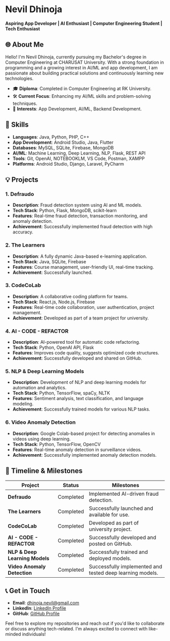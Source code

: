# Nevil Dhinoja

**Aspiring App Developer | AI Enthusiast | Computer Engineering Student | Tech Enthusiast**

## 🌐 About Me

Hello! I'm Nevil Dhinoja, currently pursuing my Bachelor's degree in Computer Engineering at CHARUSAT University. With a strong foundation in programming and a growing interest in AI/ML and app development, I am passionate about building practical solutions and continuously learning new technologies.

- 🎓 **Diploma**: Completed in Computer Engineering at RK University.
- 🛠 **Current Focus**: Enhancing my AI/ML skills and problem-solving techniques.
- 🎯 **Interests**: App Development, AI/ML, Backend Development.

## 🚀 Skills

- **Languages**: Java, Python, PHP, C++
- **App Development**: Android Studio, Java, Flutter
- **Databases**: MySQL, SQLite, Firebase, MongoDB
- **AI/ML**: Machine Learning, Deep Learning, NLP, Flask, REST API
- **Tools**: Git, OpenAI, NOTEBOOKLM, VS Code, Postman, XAMPP
- **Platforms**: Android Studio, Django, Laravel, PyCharm

## 💡 Projects

### 1. Defraudo
- **Description**: Fraud detection system using AI and ML models.
- **Tech Stack**: Python, Flask, MongoDB, scikit-learn
- **Features**: Real-time fraud detection, transaction monitoring, and anomaly detection.
- **Achievement**: Successfully implemented fraud detection with high accuracy.

### 2. The Learners
- **Description**: A fully dynamic Java-based e-learning application.
- **Tech Stack**: Java, SQLite, Firebase
- **Features**: Course management, user-friendly UI, real-time tracking.
- **Achievement**: Successfully launched.

### 3. CodeCoLab
- **Description**: A collaborative coding platform for teams.
- **Tech Stack**: React.js, Node.js, Firebase
- **Features**: Real-time code collaboration, user authentication, project management.
- **Achievement**: Developed as part of a team project for university.

### 4. AI - CODE - REFACTOR
- **Description**: AI-powered tool for automatic code refactoring.
- **Tech Stack**: Python, OpenAI API, Flask
- **Features**: Improves code quality, suggests optimized code structures.
- **Achievement**: Successfully developed and shared on GitHub.

### 5. NLP & Deep Learning Models
- **Description**: Development of NLP and deep learning models for automation and analytics.
- **Tech Stack**: Python, TensorFlow, spaCy, NLTK
- **Features**: Sentiment analysis, text classification, and language modeling.
- **Achievement**: Successfully trained models for various NLP tasks.

### 6. Video Anomaly Detection
- **Description**: Google Colab-based project for detecting anomalies in videos using deep learning.
- **Tech Stack**: Python, TensorFlow, OpenCV
- **Features**: Real-time anomaly detection in surveillance videos.
- **Achievement**: Successfully implemented anomaly detection models.

## 📅 Timeline & Milestones

| Project                | Status     | Milestones                                     |
| ---------------------- | ---------- | ----------------------------------------------- |
| **Defraudo**            | Completed  | Implemented AI-driven fraud detection.         |
| **The Learners**        | Completed  | Successfully launched and available for use.   |
| **CodeCoLab**           | Completed  | Developed as part of university project.       |
| **AI - CODE - REFACTOR**| Completed  | Successfully developed and posted on GitHub.   |
| **NLP & Deep Learning Models** | Completed | Successfully trained and deployed models. |
| **Video Anomaly Detection** | Completed | Successfully implemented and tested deep learning models. |

## 📞 Get in Touch

- **Email**: [dhinoja.nevil@gmail.com](mailto:dhinoja.nevil@gmail.com)
- **LinkedIn**: [LinkedIn Profile](https://www.linkedin.com/in/nevil-dhinoja/)
- **GitHub**: [GitHub Profile](https://github.com/Nevil-Dhinoja)

Feel free to explore my repositories and reach out if you'd like to collaborate or discuss anything tech-related. I'm always excited to connect with like-minded individuals!
